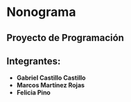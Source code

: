 # Nonograma
## Proyecto de Programación

## Integrantes: 
- **Gabriel Castillo Castillo**
- **Marcos Martínez Rojas**
- **Felicia Pino**
